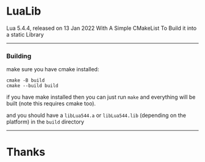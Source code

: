# LuaLib
Lua 5.4.4, released on 13 Jan 2022 With A Simple CMakeList To Build it into a static Library

---
### Building
make sure you have cmake installed:

```
cmake -B build
cmake --build build
```

if you have make installed then you can just run `make` and everything will be built (note this requires cmake too).

and you should have a `libLua544.a` or `libLua544.lib` (depending on the platform) in the `build` directory

---
# Thanks
